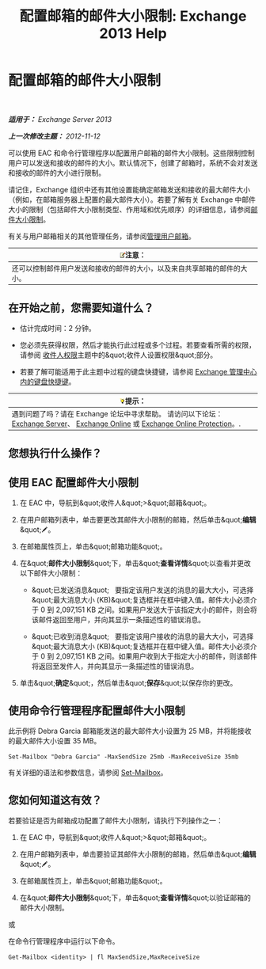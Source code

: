 ﻿---
title: '配置邮箱的邮件大小限制: Exchange 2013 Help'
TOCTitle: 配置邮箱的邮件大小限制
ms:assetid: d1220685-14c0-4c4f-abb2-3920f3046212
ms:mtpsurl: https://technet.microsoft.com/zh-cn/library/Bb124708(v=EXCHG.150)
ms:contentKeyID: 50556676
ms.date: 05/21/2018
mtps_version: v=EXCHG.150
ms.translationtype: MT
---

# 配置邮箱的邮件大小限制

 

_**适用于：** Exchange Server 2013_

_**上一次修改主题：** 2012-11-12_

可以使用 EAC 和命令行管理程序以配置用户邮箱的邮件大小限制。这些限制控制用户可以发送和接收的邮件的大小。默认情况下，创建了邮箱时，系统不会对发送和接收的邮件的大小进行限制。

请记住，Exchange 组织中还有其他设置能确定邮箱发送和接收的最大邮件大小（例如，在邮箱服务器上配置的最大邮件大小）。若要了解有关 Exchange 中邮件大小的限制（包括邮件大小限制类型、作用域和优先顺序）的详细信息，请参阅[邮件大小限制](message-size-limits-exchange-2013-help.md)。

有关与用户邮箱相关的其他管理任务，请参阅[管理用户邮箱](manage-user-mailboxes-exchange-2013-help.md)。

<table>
<thead>
<tr class="header">
<th><img src="images/Bb124558.note(EXCHG.150).gif" title="注意" alt="注意" />注意：</th>
</tr>
</thead>
<tbody>
<tr class="odd">
<td>还可以控制邮件用户发送和接收的邮件的大小，以及来自共享邮箱的邮件的大小。</td>
</tr>
</tbody>
</table>


## 在开始之前，您需要知道什么？

  - 估计完成时间：2 分钟。

  - 您必须先获得权限，然后才能执行此过程或多个过程。若要查看所需的权限，请参阅 [收件人权限](recipients-permissions-exchange-2013-help.md)主题中的\&quot;收件人设置权限\&quot;部分。

  - 若要了解可能适用于此主题中过程的键盘快捷键，请参阅 [Exchange 管理中心内的键盘快捷键](keyboard-shortcuts-in-the-exchange-admin-center-exchange-online-protection-help.md)。

<table>
<thead>
<tr class="header">
<th><img src="images/Bb124558.tip(EXCHG.150).gif" title="提示" alt="提示" />提示：</th>
</tr>
</thead>
<tbody>
<tr class="odd">
<td>遇到问题了吗？请在 Exchange 论坛中寻求帮助。 请访问以下论坛：<a href="https://go.microsoft.com/fwlink/p/?linkid=60612">Exchange Server</a>、 <a href="https://go.microsoft.com/fwlink/p/?linkid=267542">Exchange Online</a> 或 <a href="https://go.microsoft.com/fwlink/p/?linkid=285351">Exchange Online Protection</a>。.</td>
</tr>
</tbody>
</table>


## 您想执行什么操作？

## 使用 EAC 配置邮件大小限制

1.  在 EAC 中，导航到\&quot;收件人\&quot;\>\&quot;邮箱\&quot;。

2.  在用户邮箱列表中，单击要更改其邮件大小限制的邮箱，然后单击\&quot;**编辑**\&quot;![编辑图标](images/Bb124582.6f53ccb2-1f13-4c02-bea0-30690e6ea71d(EXCHG.150).gif "编辑图标")。

3.  在邮箱属性页上，单击\&quot;邮箱功能\&quot;。

4.  在\&quot;**邮件大小限制**\&quot;下，单击\&quot;**查看详情**\&quot;以查看并更改以下邮件大小限制：
    
      - \&quot;已发送消息\&quot;   要指定该用户发送的消息的最大大小，可选择\&quot;最大消息大小 (KB)\&quot;复选框并在框中键入值。邮件大小必须介于 0 到 2,097,151 KB 之间。如果用户发送大于该指定大小的邮件，则会将该邮件返回至用户，并向其显示一条描述性的错误消息。
    
      - \&quot;已收到消息\&quot;   要指定该用户接收的消息的最大大小，可选择\&quot;最大消息大小 (KB)\&quot;复选框并在框中键入值。邮件大小必须介于 0 到 2,097,151 KB 之间。如果用户收到大于指定大小的邮件，则该邮件将返回至发件人，并向其显示一条描述性的错误消息。

5.  单击\&quot;**确定**\&quot;，然后单击\&quot;**保存**\&quot;以保存你的更改。

## 使用命令行管理程序配置邮件大小限制

此示例将 Debra Garcia 邮箱能发送的最大邮件大小设置为 25 MB，并将能接收的最大邮件大小设置 35 MB。

    Set-Mailbox "Debra Garcia" -MaxSendSize 25mb -MaxReceiveSize 35mb

有关详细的语法和参数信息，请参阅 [Set-Mailbox](https://technet.microsoft.com/zh-cn/library/bb123981\(v=exchg.150\))。

## 您如何知道这有效？

若要验证是否为邮箱成功配置了邮件大小限制，请执行下列操作之一：

1.  在 EAC 中，导航到\&quot;收件人\&quot;\>\&quot;邮箱\&quot;。

2.  在用户邮箱列表中，单击要验证其邮件大小限制的邮箱，然后单击\&quot;**编辑**\&quot;![编辑图标](images/Bb124582.6f53ccb2-1f13-4c02-bea0-30690e6ea71d(EXCHG.150).gif "编辑图标")。

3.  在邮箱属性页上，单击\&quot;邮箱功能\&quot;。

4.  在\&quot;**邮件大小限制**\&quot;下，单击\&quot;**查看详情**\&quot;以验证邮箱的邮件大小限制。

或

在命令行管理程序中运行以下命令。

    Get-Mailbox <identity> | fl MaxSendSize,MaxReceiveSize

